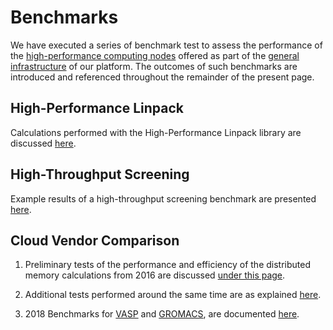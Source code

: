 # Benchmarks 

We have executed a series of benchmark test to assess the performance of the [high-performance computing nodes](../infrastructure/clusters/overview.md) offered as part of the [general infrastructure](../infrastructure/overview.md) of our platform. The outcomes of such benchmarks are introduced and referenced throughout the remainder of the present page.

## High-Performance Linpack

Calculations performed with the High-Performance Linpack library are discussed [here](hpl-benchmark.md).

## High-Throughput Screening

Example results of a high-throughput screening benchmark are presented [here](high-throughput-screening.md).

## Cloud Vendor Comparison

1. Preliminary tests of the performance and efficiency of the distributed memory calculations from 2016 are discussed [under this page](distributed-memory.md).

2. Additional tests performed around the same time are as explained [here](vendor-comparison.md).

3. 2018 Benchmarks for [VASP](../software/modeling/vasp.md) and [GROMACS](../software/modeling/gromacs.md), are documented [here](2018-11-12-comparison.md).
